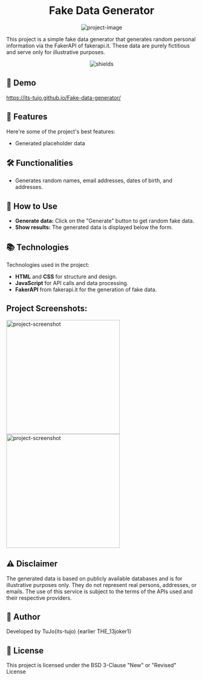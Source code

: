 <h1 align="center" id="title">Fake Data Generator</h1>

<p align="center">
  <img src="https://socialify.git.ci/its-tujo/Fake-data-generator/image?forks=1&amp;issues=1&amp;language=1&amp;name=1&amp;owner=1&amp;pulls=1&amp;stargazers=1&amp;theme=Light" alt="project-image">
</p>

<p id="description">This project is a simple fake data generator that generates random personal information via the FakerAPI of fakerapi.it. These data are purely fictitious and serve only for illustrative purposes.</p>

<p align="center">
  <img src="https://img.shields.io/github/license/its-tujo/Fake-data-generator%0A" alt="shields">
</p>

<h2>🚀 Demo</h2>

<p><a href="https://its-tujo.github.io/Fake-data-generator/">https://its-tujo.github.io/Fake-data-generator/</a></p>

<h2>🧐 Features</h2>

Here're some of the project's best features:

* Generated placeholder data

<h2>🛠 Functionalities</h2>

* Generates random names, email addresses, dates of birth, and addresses.

<h2>🔧 How to Use</h2>


* **Generate data:** Click on the "Generate" button to get random fake data.
* **Show results:** The generated data is displayed below the form.

<h2>📚 Technologies</h2>

Technologies used in the project:

* **HTML** and **CSS** for structure and design.
* **JavaScript** for API calls and data processing.
* **FakerAPI** from fakerapi.it for the generation of fake data.

<h2>Project Screenshots:</h2>

<img src="https://its-tujo.github.io/Fake-data-generator/screenshot1.jpeg" alt="project-screenshot" width="300" height="300"/>

<img src="https://its-tujo.github.io/Fake-data-generator/screenshot2.jpeg" alt="project-screenshot" width="300" height="300"/>

<h2>⚠️ Disclaimer</h2>

The generated data is based on publicly available databases and is for illustrative purposes only. They do not represent real persons, addresses, or emails. The use of this service is subject to the terms of the APIs used and their respective providers.

<h2>👤 Author</h2>

Developed by TuJo(its-tujo) {earlier THE_13joker1}

<h2>📜 License</h2>

This project is licensed under the BSD 3-Clause "New" or "Revised" License
